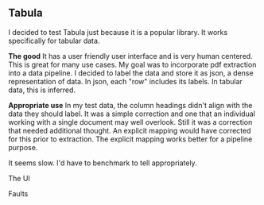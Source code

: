 ## Tabula

I decided to test Tabula just because it is a popular library. It works specifically for tabular data. 

**The good**
It has a user friendly user interface and is very human centered. This is great for many use cases. My goal was to incorporate pdf extraction into a data pipeline. 
I decided to label the data and store it as json, a dense representation of data. In json, each "row" includes its labels. In tabular data, this is inferred.

**Appropriate use**
In my test data, the column headings didn't align with the data they should label. It was a simple correction and one that an individual working with a single document may well overlook. Still it was a correction that needed additional thought. An explicit mapping would have corrected for this prior to extraction. The explicit mapping works better for a pipeline purpose.

It seems slow. I'd have to benchmark to tell appropriately.

The UI


Faults
